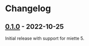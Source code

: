 # Changelog

## [0.1.0] - 2022-10-25

Initial release with support for miette 5.

[0.1.0]: https://github.com/guppy-rs/guppy/releases/tag/target-spec-miette-0.1.0
